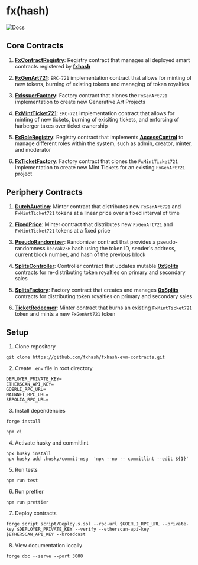 # fx(hash)

[![Docs][docs-badge]][docs-link]

[docs-badge]: https://img.shields.io/badge/fxhash-documentation-informational
[docs-link]: https://fxhash-core.vercel.app/

## Core Contracts

1. **[FxContractRegistry](https://github.com/fxhash/fxhash-core/blob/main/src/registries/FxContractRegistry.sol)**: Registry contract that manages all deployed smart contracts registered by **[fxhash](https://www.fxhash.xyz)**

2. **[FxGenArt721](https://github.com/fxhash/fxhash-core/blob/main/src/tokens/FxGenArt721.sol)**: `ERC-721` implementation contract that allows for minting of new tokens, burning of existing tokens and managing of token royalties

3. **[FxIssuerFactory](https://github.com/fxhash/fxhash-core/blob/main/src/factories/FxIssuerFactory.sol)**: Factory contract that clones the `FxGenArt721` implementation to create new Generative Art Projects

4. **[FxMintTicket721](https://github.com/fxhash/fxhash-core/blob/main/src/tokens/FxMintTicket721.sol)**: `ERC-721` implementation contract that allows for minting of new tickets, burning of exisiting tickets, and enforcing of harberger taxes over ticket ownership

5. **[FxRoleRegistry](https://github.com/fxhash/fxhash-core/blob/main/src/registries/FxRoleRegistry.sol)**: Registry contract that implements **[AccessControl](https://docs.openzeppelin.com/contracts/4.x/api/access)** to manage different roles within the system, such as admin, creator, minter, and moderator

6. **[FxTicketFactory](https://github.com/fxhash/fxhash-core/blob/main/src/factories/FxTicketFactory.sol)**: Factory contract that clones the `FxMintTicket721` implementation to create new Mint Tickets for an existing `FxGenArt721` project

## Periphery Contracts

1. **[DutchAuction](https://github.com/fxhash/fxhash-core/blob/main/src/minters/DutchAuction.sol)**: Minter contract that distributes new `FxGenArt721` and `FxMintTicket721` tokens at a linear price over a fixed interval of time

2. **[FixedPrice](https://github.com/fxhash/fxhash-core/blob/main/rc/minters/FixedPrice.sol)**: Minter contract that distributes new `FxGenArt721` and `FxMintTicket721` tokens at a fixed price

3. **[PseudoRandomizer](https://github.com/fxhash/fxhash-core/blob/main/src/randomizers/PseudoRandomizer.sol)**: Randomizer contract that provides a pseudo-randomness `keccak256` hash using the token ID, sender's address, current block number, and hash of the previous block

4. **[SplitsController](https://github.com/fxhash/fxhash-core/blob/main/src/splits/SplitsController.sol)**: Controller contract that updates mutable **[0xSplits](https://docs.splits.org)** contracts for re-distributing token royalties on primary and secondary sales

5. **[SplitsFactory](https://github.com/fxhash/fxhash-core/blob/main/src/splits/SplitsFactory.sol)**: Factory contract that creates and manages **[0xSplits](https://docs.splits.org)** contracts for distributing token royalties on primary and secondary sales

6. **[TicketRedeemer](https://github.com/fxhash/fxhash-core/blob/main/src/minters/TicketRedeemer.sol)**: Minter contract that burns an existing `FxMintTicket721` token and mints a new `FxGenArt721` token

## Setup

1. Clone repository

```
git clone https://github.com/fxhash/fxhash-evm-contracts.git
```

2. Create `.env` file in root directory

```
DEPLOYER_PRIVATE_KEY=
ETHERSCAN_API_KEY=
GOERLI_RPC_URL=
MAINNET_RPC_URL=
SEPOLIA_RPC_URL=
```

3. Install dependencies

```
forge install
```

```
npm ci
```

4. Activate husky and commitlint

```
npx husky install
npx husky add .husky/commit-msg  'npx --no -- commitlint --edit ${1}'
```

5. Run tests

```
npm run test
```

6. Run prettier

```
npm run prettier
```

7. Deploy contracts

```
forge script script/Deploy.s.sol --rpc-url $GOERLI_RPC_URL --private-key $DEPLOYER_PRIVATE_KEY --verify --etherscan-api-key $ETHERSCAN_API_KEY --broadcast
```

8. View documentation locally

```
forge doc --serve --port 3000
```
